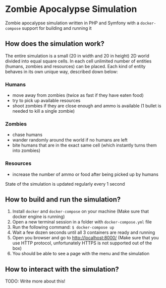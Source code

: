 # Zombie Apocalypse Simulation

Zombie apocalypse simulation written in PHP and Symfony with a `docker-compose`
support for building and running it

## How does the simulation work?

The entire simulation is a small (20 in width and 20 in height) 2D world divided
into equal square cells. In each cell unlimited number of entities (humans, zombies
and resources) can be placed. Each kind of entity behaves in its own unique way, described
down below:

### Humans

- move away from zombies (twice as fast if they have eaten food)
- try to pick up available resources
- shoot zombies if they are close enough and ammo is available (1 bullet is needed to kill a single zombie)

### Zombies

- chase humans
- wander randomly around the world if no humans are left
- bite humans that are in the exact same cell (which instantly turns them into zombies)

### Resources

- increase the number of ammo or food after being picked up by humans

State of the simulation is updated regularly every 1 second

## How to build and run the simulation?

1. Install `docker` and `docker-compose` on your machine (Make sure that docker engine is running)
2. Open a new terminal session in a folder with `docker-compose.yml` file
3. Run the following command: `$ docker-compose up`
4. Wait a few dozen seconds until all 3 containers are ready and running
5. Open you browser and go to [http://localhost:8000/](http://localhost:8000/) (Make sure that you use
HTTP protocol, unfortunately HTTPS is not supported out of the box)
6. You should be able to see a page with the menu and the simulation

## How to interact with the simulation?

TODO: Write more about this!
